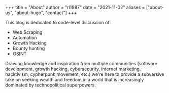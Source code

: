 +++
title = "About"
author = "rl1987"
date = "2021-11-02"
aliases = ["about-us", "about-hugo", "contact"]
+++

This blog is dedicated to code-level discussion of:

* Web Scraping
* Automation
* Growth Hacking
* Bounty hunting
* OSINT

Drawing knowledge and inspiration from multiple communities (software 
development, growth hacking, cybersecurity, internet marketing, hacktivism, 
cypherpunk movement, etc.) we're here to provide a subversive take on seeking 
wealth and freedom in a world that is increasingly dominated by technopolitical 
superpowers.

